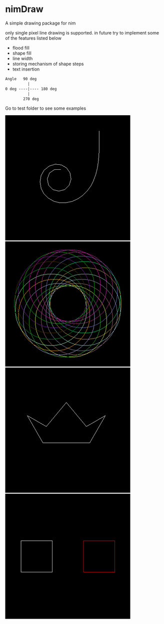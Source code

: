 # nimDraw
A simple drawing package for nim

only single pixel line drawing is supported. in future try to implement some of the features listed below
- flood fill
- shape fill
- line width
- storing mechanism of shape steps
- text insertion
```
Angle   90 deg
          |
0 deg ----|---- 180 deg
          |
        270 deg
```
Go to test folder to see some examples

![Spiral](https://raw.githubusercontent.com/sk-Prime/nimDraw/master/nimDraw/tests/spiral.png) ![flower](https://raw.githubusercontent.com/sk-Prime/nimDraw/master/nimDraw/tests/flower.png)
![Crown](https://raw.githubusercontent.com/sk-Prime/nimDraw/master/nimDraw/tests/crown.png) ![Rect](https://raw.githubusercontent.com/sk-Prime/nimDraw/master/nimDraw/tests/rect.png)

